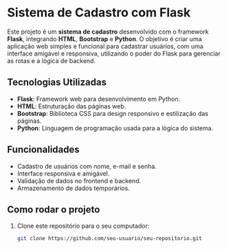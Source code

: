 # Sistema de Cadastro com Flask

Este projeto é um **sistema de cadastro** desenvolvido com o framework **Flask**, integrando **HTML**, **Bootstrap** e **Python**. O objetivo é criar uma aplicação web simples e funcional para cadastrar usuários, com uma interface amigável e responsiva, utilizando o poder do Flask para gerenciar as rotas e a lógica de backend.

## Tecnologias Utilizadas

- **Flask**: Framework web para desenvolvimento em Python.
- **HTML**: Estruturação das páginas web.
- **Bootstrap**: Biblioteca CSS para design responsivo e estilização das páginas.
- **Python**: Linguagem de programação usada para a lógica do sistema.

## Funcionalidades

- Cadastro de usuários com nome, e-mail e senha.
- Interface responsiva e amigável.
- Validação de dados no frontend e backend.
- Armazenamento de dados temporários.

## Como rodar o projeto

1. Clone este repositório para o seu computador:
   ```bash
   git clone https://github.com/seu-usuario/seu-repositorio.git
